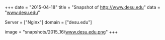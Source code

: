 
+++
date = "2015-04-18"
title = "Snapshot of http://www.desu.edu"
data = "www.desu.edu"

Server = ["Nginx"]
domain = ["desu.edu"]

  image = "snapshots/2015_16/www.desu.edu.png"
+++
#
